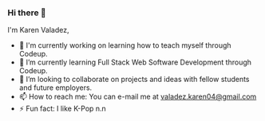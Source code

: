 ### Hi there 👋

I'm Karen Valadez,

- 🔭 I'm currently working on learning how to teach myself through Codeup.
- 🌱 I’m currently learning Full Stack Web Software Development through Codeup.
- 👯 I’m looking to collaborate on projects and ideas with fellow students and future employers.
- 📫 How to reach me: You can e-mail me at valadez.karen04@gmail.com
- ⚡ Fun fact: I like K-Pop n.n


